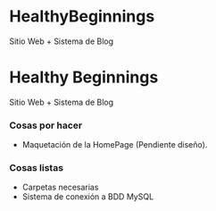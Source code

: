 # HealthyBeginnings
Sitio Web + Sistema de Blog

# Healthy Beginnings #

Sitio Web + Sistema de Blog

### Cosas por hacer ###

* Maquetación de la HomePage (Pendiente diseño).

### Cosas listas ###

* Carpetas necesarias
* Sistema de conexión a BDD MySQL
